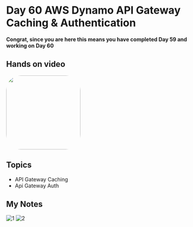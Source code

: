 # Day 60 AWS Dynamo API Gateway Caching & Authentication

**Congrat, since you are here this means you have completed Day 59 and working on Day 60**

## Hands on video
<a href="https://youtu.be/LF7l9IKKpQ0">
<img src="https://i3.ytimg.com/vi/LF7l9IKKpQ0/hqdefault.jpg" align="center" width="200" style="border-radius:40px" />
</a>

## Topics
  - API Gateway Caching
  - Api Gateway Auth

## My Notes
  ![1](https://user-images.githubusercontent.com/41295276/127733840-1746fcd3-6eac-4783-aaca-5fa63b7dd084.jpeg)
  ![2](https://user-images.githubusercontent.com/41295276/127733839-5dc2d93c-1388-4375-9a72-c5cc265a53eb.jpeg)


